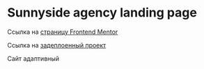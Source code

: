# Sunnyside agency landing page

Ссылка на [страницу Frontend Mentor](https://www.frontendmentor.io/challenges/sunnyside-agency-landing-page-7yVs3B6ef)

Ссылка на [задеплоенный проект](https://sunnyside-wine.vercel.app/)

Сайт адаптивный
